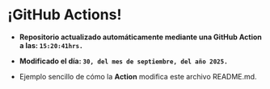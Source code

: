 # ¡GitHub Actions!
* **Repositorio actualizado automáticamente mediante una GitHub Action a las: `15:20:41hrs.`**
* **Modificado el día: `30, del mes de septiembre, del año 2025.`**

* Ejemplo sencillo de cómo la **Action** modifica este archivo README.md.
